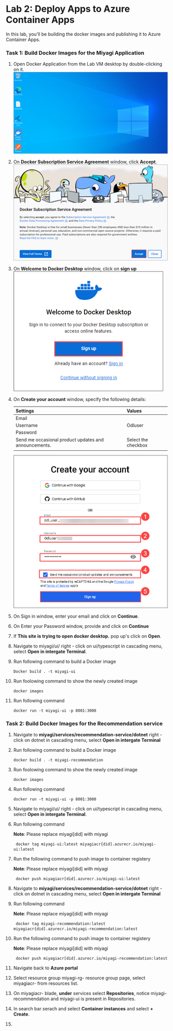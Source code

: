 # Lab 2: Deploy Apps to Azure Container Apps

In this lab, you'll be building the docker images and publishing it to Azure Container Apps.

### Task 1: Build Docker Images for the Miyagi Application

1. Open Docker Application from the Lab VM desktop by double-clicking on it.
   ![](./Media/docker1.png)
   
1. On **Docker Subscription Service Agreement** window, click **Accept**.
   ![](./Media/docker2.png)

1. On **Welcome to Docker Desktop** window, click on **sign up**
   ![](./Media/docker3.png)

1. On **Create your account** window, specify the following details:

   | **Settings**         | **Values**           | 
   | -------------------- | -------------------- | 
   | Email                | <inject key="AzureAdUserEmail"></inject>  | 
   | Username             | Odluser<inject key="DeploymentID" enableCopy="false"/>              |
   | Password             | <inject key="AzureAdUserPassword"></inject>         |
   | Send me occasional product updates and announcements. | Select the checkbox |
   |||

   ![](./Media/docker5.png)

1. On Sign in window, enter your email <inject key="AzureAdUserEmail"></inject> and click on **Continue**.

1. On Enter your Password window, provide <inject key="AzureAdUserPassword"></inject> and click on **Continue**

1. If **This site is trying to open docker desktop.** pop up's click on **Open**.

1. Navigate to miyagi/ui/ right - click on ui/typescript in cascading menu, select **Open in intergate Terminal**.

1. Run following command to build a Docker image

    ```
    Docker build . -t miyagi-ui      
    ```
1. Run foolowing command to show the newly created image
   ```
   docker images
   ```
1. Run following command
   ```
   docker run -t miyagi-ui -p 8001:3000
   ```

### Task 2: Build Docker Images for the Recommendation service

1. Navigate to **miyagi/services/recommendation-service/dotnet** right - click on dotnet in cascading menu, select **Open in intergate Terminal**
1. Run following command to build a Docker image

   ```
   docker build . -t miyagi-recommemdation      
   ```
1. Run foolowing command to show the newly created image
   ```
   docker images
   ```
1. Run following command
   ```
   docker run -t miyagi-ui -p 8001:3000
   ```
1. Navigate to miyagi/ui/ right - click on ui/typescript in cascading menu, select **Open in intergate Terminal**.

1. Run following command

   **Note**: Please replace miyagi[did] with miyagi<inject key="DeploymentID" enableCopy="false"/>

   ```
    docker tag miyagi-ui:latest miyagiacr{did].azurecr.io/miyagi-ui:latest
   ```
1. Run the following command to push image to container registery

   **Note**: Please replace miyagi[did] with miyagi<inject key="DeploymentID" enableCopy="false"/>

   ```
    docker push miyagiacr[did].azurecr.io/miyagi-ui:latest

   ```

1. Navigate to **miyagi/services/recommendation-service/dotnet** right - click on dotnet in cascading menu, select **Open in intergate Terminal**

1. Run following command

   **Note**: Please replace miyagi[did] with miyagi<inject key="DeploymentID" enableCopy="false"/>

   ```
    docker tag miyagi-recommendation:latest miyagiacr{did].azurecr.io/miyagi-recommendation:latest
   ```
1. Run the following command to push image to container registery

   **Note**: Please replace miyagi[did] with miyagi<inject key="DeploymentID" enableCopy="false"/>

   ```
    docker push miyagiacr[did].azurecr.io/miyagi-recommendation:latest

   ```

1. Navigate back to **Azure portal**

1. Select resource group miyagi-rg-<inject key="DeploymentID" enableCopy="false"/> resource group page, select miyagiacr-<inject key="DeploymentID" enableCopy="false"/> from resources list.

1. On miyagiacr-<inject key="DeploymentID" enableCopy="false"/> blade, **under** services select **Repositories**, notice miyagi-recommendation and miyagi-ui is present in Repositories.
1. In search bar serach and select **Container instances** and select **+ Create**.
1. 

